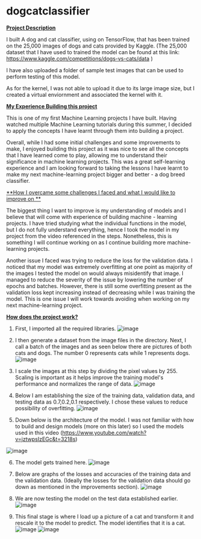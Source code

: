 # dogcatclassifier

<ins> **Project Description** </ins>

I built A dog and cat classifier, using on TensorFlow, that has been trained on the 25,000 images of dogs and cats provided by Kaggle. (The 25,000 dataset that I have used to trained the model can be found at this link: https://www.kaggle.com/competitions/dogs-vs-cats/data ) 


I have also uploaded a folder of sample test images that can be used to perform testing of this model. 

As for the kernel, I was not able to upload it due to its large image size, but I created a virtual enviornment and associated the kernel with it. 

<ins> **My Experience Building this project** </ins>

This is one of my first Machine Learning projects I have built. Having watched multiple Machine Learning tutorials during this summer, I decided to apply the concepts I have learnt through them into building a project. 

Overall, while I had some initial challenges and some improvements to make, I enjoyed building this project as it was nice to see all the concepts that I have learned come to play, allowing me to understand their significance in machine learning projects. This was a great self-learning experience and I am looking forward to taking the lessons I have learnt to make my next machine-learning project bigger and better - a dog breed classifier.


<ins>**How I overcame some challenges I faced and what I would like to improve on **</ins>

The biggest thing I want to improve is my understanding of models and I believe that will come with experience of building machine - learning projects. I have tried studying what the individual functions in the model, but I do not fully understand everything, hence I took the model in my project from the video referenced in the steps. Nonetheless, this is something I will continue working on as I continue building more machine-learning projects. 

Another issue I faced was trying to reduce the loss for the validation data. I noticed that my model was extremely overfitting at one point as majority of the images I tested the model on would always misidentify that image. I managed to reduce the severity of the issue by lowering the number of epochs and batches. However, there is still some overfitting present as the validation loss kept increasing instead of decreasing while I was training the model. This is one issue I will work towards avoiding when working on my next machine-learning project.

<ins>**How does the project work?**</ins>

1. First, I imported all the required libraries.
   ![image](https://github.com/dkaul09/dogcatclassifier/assets/111927365/28625d61-c5f1-4b0b-8c9d-69f0e211118b)
2.  I then generate a dataset from the image files in the directory. Next, I call a batch of the images and as seen below there are pictures of both cats and dogs. The number 0 represents cats while 1 represents dogs.
   ![image](https://github.com/dkaul09/dogcatclassifier/assets/111927365/e20bc4db-56f5-4f66-a608-acb4365d75f5)
3. I scale the images at this step by dividing the pixel values by 255. Scaling is important as it helps improve the training model's performance and normalizes the range of data.
   ![image](https://github.com/dkaul09/dogcatclassifier/assets/111927365/6acd7395-55b7-4f17-886a-31699715d452)
4. Below I am establishing the size of the training data, validation data, and testing data as 0.7,0.2,0.1 respectively. I chose these values to reduce possibility of overfitting.
   ![image](https://github.com/dkaul09/dogcatclassifier/assets/111927365/159aad37-d9cd-40e3-bd97-8c87258aadc2)

5. Down below is the architecture of the model. I was not familiar with how to build and design models (more on this later) so I used the models used in this video (https://www.youtube.com/watch?v=jztwpsIzEGc&t=3218s)

![image](https://github.com/dkaul09/dogcatclassifier/assets/111927365/3ed338f8-709c-4906-ac81-27f0f4209531)

6. The model gets trained here.
   ![image](https://github.com/dkaul09/dogcatclassifier/assets/111927365/d383d51e-7540-483c-8277-720954fd4c0c)

7. Below are graphs of the losses and accuracies of the training data and the validation data. (Ideally the losses for the validation data should go down as mentioned in the improvements section).
   ![image](https://github.com/dkaul09/dogcatclassifier/assets/111927365/8c69c0e2-e75b-42df-99f8-1a671358329a)

8. We are now testing the model on the test data established earlier.
   ![image](https://github.com/dkaul09/dogcatclassifier/assets/111927365/0c1de400-a03a-4da4-a7a8-46213b015727)

9. This final stage is where I load up a picture of a cat and transform it and rescale it to the model to predict. The model identifies that it is a cat.
    ![image](https://github.com/dkaul09/dogcatclassifier/assets/111927365/75a12b6e-ffb8-4f27-869f-fdd04bd08cb2)
   ![image](https://github.com/dkaul09/dogcatclassifier/assets/111927365/a6bddad3-e432-4e6e-98ad-560d2bc932b9)






